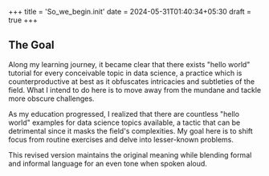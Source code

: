 +++
title = 'So_we_begin.init'
date = 2024-05-31T01:40:34+05:30
draft = true
+++

## The Goal
Along my learning journey, it became clear that there exists "hello world" tutorial for every conceivable topic in data science, a practice which is counterproductive at best as it obfuscates intricacies and subtleties of the field. What I intend to do here is to move away from the mundane and tackle more obscure challenges. 

As my education progressed, I realized that there are countless "hello world" examples for data science topics available, a tactic that can be detrimental since it masks the field's complexities. My goal here is to shift focus from routine exercises and delve into lesser-known problems.

This revised version maintains the original meaning while blending formal and informal language for an even tone when spoken aloud.


